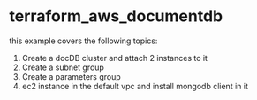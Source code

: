 # terraform_aws_documentdb
  this example covers the following topics:
  1. Create a docDB cluster and attach 2 instances to it
  2. Create a subnet group
  3. Create a parameters group
  4. ec2 instance in the default vpc and install mongodb client in it